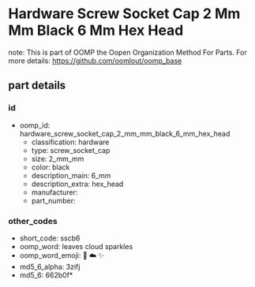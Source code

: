 # Hardware Screw Socket Cap 2 Mm Mm Black 6 Mm Hex Head  

note: This is part of OOMP the Oopen Organization Method For Parts. For more details: https://github.com/oomlout/oomp_base

##  part details





### id
* oomp_id: hardware_screw_socket_cap_2_mm_mm_black_6_mm_hex_head
  * classification: hardware
  * type: screw_socket_cap
  * size: 2_mm_mm
  * color: black
  * description_main: 6_mm
  * description_extra: hex_head
  * manufacturer: 
  * part_number: 

### other_codes
* short_code: sscb6
* oomp_word: leaves cloud sparkles
* oomp_word_emoji: :leaves: :cloud: :sparkles:
* md5_6_alpha: 3zifj
* md5_6: 662b0f* 